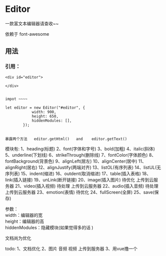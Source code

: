 # Editor

一款富文本编辑器请查收~~  

依赖于 font-awesome

## 用法
### 引用：
```
<div id="editor">       
    
</div>


impot ~~~~

let editor = new Editor("#editor", {
            width: 900,
            height: 650,
            hiddenModules: [],
        });
        
        
暴露两个方法   editor.getHtml()   and    editor.getText()
```
模块有: 1、heading(标题)
       2、font(字体和字号)
       3、bold(加粗)
       4、italic(斜体)
       5、underline(下划线)
       6、strikeThrough(删除线)
       7、fontColor(字体颜色)
       8、fontBackground(背景色)
       9、alignLeft(居左)
       10、alignCenter(居中)
       11、alignRight(居右)
       12、alignJustify(两端对齐)
       13、listOL(有序列表)
       14、listUL(无序列表)
       15、indent(缩进)
       16、outdent(取消缩进)
       17、table(插入表格)
       18、link(插入链接)
       19、unLink(断开链接)
       20、image(插入图片)    待优化 上传到云服务器
       21、video(插入视频)    待处理 上传到云服务器
       22、audio(插入音频)    待处理 上传到云服务器
       23、emotion(表情)     待优化
       24、fullScreen(全屏)
       25、save(保存)       
       
       
	
参数：  
width：编辑器的宽  
height：编辑器的高  
hiddenModules：隐藏模块(如果觉得多的话 )

文档尚为优化

todo: 1、文档优化
      2、图片 音频 视频 上传到服务器
      3、用vue撸一个

